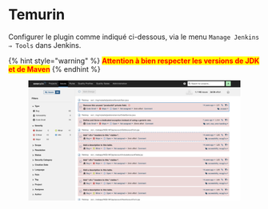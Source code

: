 # Temurin

Configurer le plugin comme indiqué ci-dessous, via le menu `Manage Jenkins ⇒ Tools` dans Jenkins.

{% hint style="warning" %}
<mark style="color:red;">**Attention à bien respecter les versions de JDK et de Maven**</mark>
{% endhint %}

<figure><img src="../../.gitbook/assets/image (7).png" alt=""><figcaption></figcaption></figure>
